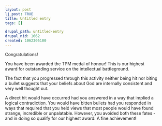 ```yaml
--- 
layout: post
lj_post: TRUE
title: Untitled entry
tags: []

drupal_path: untitled-entry
drupal_nid: 1662
created: 1062305100
---
```

<lj-cut text="Quizzage..."><img src="http://www.philosophersmag.com/images/god_medal1.jpg" alt="" align="right">
Congratulations!

You have been awarded the TPM medal of honour! This is our highest award for outstanding service on the intellectual battleground.

The fact that you progressed through this activity neither being hit nor biting a bullet suggests that your beliefs about God are internally consistent and very well thought out.

A direct hit would have occurred had you answered in a way that implied a logical contradiction. You would have bitten bullets had you responded in ways that required that you held views that most people would have found strange, incredible or unpalatable. However, you avoided both these fates - and in doing so qualify for our highest award. A fine achievement!
